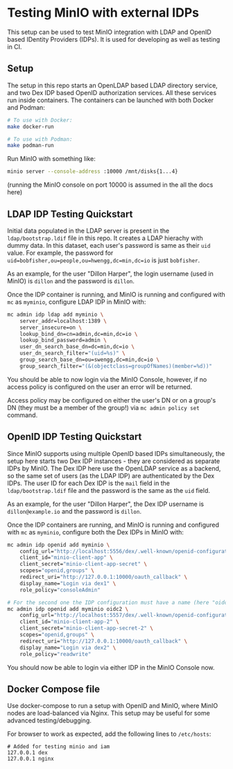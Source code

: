 # Testing MinIO with external IDPs

This setup can be used to test MinIO integration with LDAP and OpenID based IDentity Providers (IDPs). It is used for developing as well as testing in CI.

## Setup

The setup in this repo starts an OpenLDAP based LDAP directory service, and two Dex IDP based OpenID authorization services. All these services run inside containers. The containers can be launched with both Docker and Podman:

``` sh
# To use with Docker:
make docker-run

# To use with Podman:
make podman-run
```

Run MinIO with something like:

``` sh
minio server --console-address :10000 /mnt/disks{1...4}
```

(running the MinIO console on port 10000 is assumed in the all the docs here)

## LDAP IDP Testing Quickstart

Initial data populated in the LDAP server is present in the `ldap/bootstrap.ldif` file in this repo. It creates a LDAP hierachy with dummy data. In this dataset, each user's password is same as their `uid` value. For example, the password for `uid=bobfisher,ou=people,ou=hwengg,dc=min,dc=io` is just `bobfisher`.

As an example, for the user "Dillon Harper", the login username (used in MinIO) is `dillon` and the password is `dillon`.

Once the IDP container is running, and MinIO is running and configured with `mc` as `myminio`, configure LDAP IDP in MinIO with:

``` sh
mc admin idp ldap add myminio \
    server_addr=localhost:1389 \
    server_insecure=on \
    lookup_bind_dn=cn=admin,dc=min,dc=io \
    lookup_bind_password=admin \
    user_dn_search_base_dn=dc=min,dc=io \
    user_dn_search_filter="(uid=%s)" \
    group_search_base_dn=ou=swengg,dc=min,dc=io \
    group_search_filter="(&(objectclass=groupOfNames)(member=%d))"
```

You should be able to now login via the MinIO Console, however, if no access policy is configured on the user an error will be returned.

Access policy may be configured on either the user's DN or on a group's DN (they must be a member of the group!) via `mc admin policy set` command.

## OpenID IDP Testing Quickstart

Since MinIO supports using multiple OpenID based IDPs simultaneously, the setup here starts two Dex IDP instances - they are considered as separate IDPs by MinIO. The Dex IDP here use the OpenLDAP service as a backend, so the same set of users (as the LDAP IDP) are authenticated by the Dex IDPs. The user ID for each Dex IDP is the `mail` field in the `ldap/bootstrap.ldif` file and the password is the same as the `uid` field.

As an example, for the user "Dillon Harper", the Dex IDP username is `dillon@example.io` and the password is `dillon`.

Once the IDP containers are running, and MinIO is running and configured with `mc` as `myminio`, configure both the Dex IDPs in MinIO with:

```sh
mc admin idp openid add myminio \
    config_url="http://localhost:5556/dex/.well-known/openid-configuration" \
    client_id="minio-client-app" \
    client_secret="minio-client-app-secret" \
    scopes="openid,groups" \
    redirect_uri="http://127.0.0.1:10000/oauth_callback" \
    display_name="Login via dex1" \
    role_policy="consoleAdmin"

# For the second one the IDP configuration must have a name (here "oidc2")
mc admin idp openid add myminio oidc2 \
    config_url="http://localhost:5557/dex/.well-known/openid-configuration" \
    client_id="minio-client-app-2" \
    client_secret="minio-client-app-secret-2" \
    scopes="openid,groups" \
    redirect_uri="http://127.0.0.1:10000/oauth_callback" \
    display_name="Login via dex2" \
    role_policy="readwrite"

```

You should now be able to login via either IDP in the MinIO Console now.


## Docker Compose file

Use docker-compose to run a setup with OpenID and MinIO, where MinIO nodes are load-balanced via Nginx. This setup may be useful for some advanced testing/debugging.

For browser to work as expected, add the following lines to `/etc/hosts`:

``` text
# Added for testing minio and iam
127.0.0.1 dex
127.0.0.1 nginx
```
